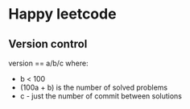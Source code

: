 # Happy leetcode
## Version control
version == a/b/c
where:
* b < 100
* (100a + b) is the number of solved problems
* c - just the number of commit between solutions
  

